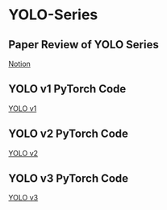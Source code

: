 # YOLO-Series
## Paper Review of YOLO Series
[Notion](https://www.notion.so/YOLO-Series-e5c2ac67eb3e46889d16009e4d5abbfb?pvs=4)
## YOLO v1 PyTorch Code
[YOLO v1](https://github.com/skl0726/YOLO-Series/tree/main/YOLOv1)
## YOLO v2 PyTorch Code
[YOLO v2](https://github.com/skl0726/YOLO-Series/tree/main/YOLOv2)
## YOLO v3 PyTorch Code
[YOLO v3]()
